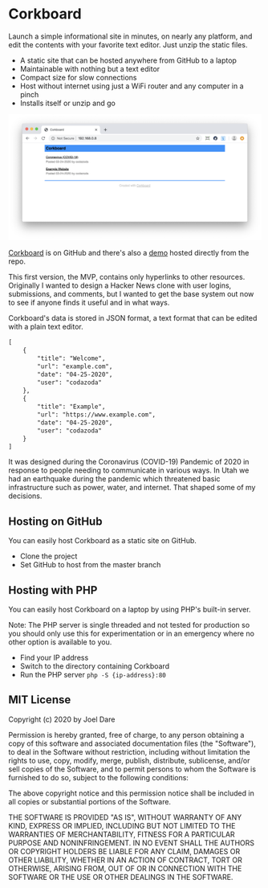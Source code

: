 # Corkboard

Launch a simple informational site in minutes, on nearly any platform, and edit the contents with your favorite text editor. Just unzip the static files.

* A static site that can be hosted anywhere from GitHub to a laptop
* Maintainable with nothing but a text editor
* Compact size for slow connections
* Host without internet using just a WiFi router and any computer in a pinch
* Installs itself or unzip and go

![Corkboard Screenshot](resources/corkboard.png)

[Corkboard](https://github.com/codazoda/corkboard) is on GitHub and there's also a [demo](https://codazoda.github.com/corkboard) hosted directly from the repo.

This first version, the MVP, contains only hyperlinks to other resources. Originally I wanted to design a Hacker News clone with user logins, submissions, and comments, but I wanted to get the base system out now to see if anyone finds it useful and in what ways.

Corkboard's data is stored in JSON format, a text format that can be edited with a plain text editor.

```
[
    {
        "title": "Welcome",
        "url": "example.com",
        "date": "04-25-2020",
        "user": "codazoda"
    },
    {
        "title": "Example",
        "url": "https://www.example.com",
        "date": "04-25-2020",
        "user": "codazoda"
    }
]
```

It was designed during the Coronavirus (COVID-19) Pandemic of 2020 in response to people needing to communicate in various ways. In Utah we had an earthquake during the pandemic which threatened basic infrastructure such as power, water, and internet. That shaped some of my decisions.

## Hosting on GitHub

You can easily host Corkboard as a static site on GitHub.

* Clone the project
* Set GitHub to host from the master branch

## Hosting with PHP

You can easily host Corkboard on a laptop by using PHP's built-in server.

Note: The PHP server is single threaded and not tested for production so you
should only use this for experimentation or in an emergency where no other
option is available to you.

* Find your IP address
* Switch to the directory containing Corkboard
* Run the PHP server `php -S {ip-address}:80`

## MIT License

Copyright (c) 2020 by Joel Dare

Permission is hereby granted, free of charge, to any person obtaining a copy
of this software and associated documentation files (the "Software"), to deal
in the Software without restriction, including without limitation the rights
to use, copy, modify, merge, publish, distribute, sublicense, and/or sell
copies of the Software, and to permit persons to whom the Software is
furnished to do so, subject to the following conditions:

The above copyright notice and this permission notice shall be included in all
copies or substantial portions of the Software.

THE SOFTWARE IS PROVIDED "AS IS", WITHOUT WARRANTY OF ANY KIND, EXPRESS OR
IMPLIED, INCLUDING BUT NOT LIMITED TO THE WARRANTIES OF MERCHANTABILITY,
FITNESS FOR A PARTICULAR PURPOSE AND NONINFRINGEMENT. IN NO EVENT SHALL THE
AUTHORS OR COPYRIGHT HOLDERS BE LIABLE FOR ANY CLAIM, DAMAGES OR OTHER
LIABILITY, WHETHER IN AN ACTION OF CONTRACT, TORT OR OTHERWISE, ARISING FROM,
OUT OF OR IN CONNECTION WITH THE SOFTWARE OR THE USE OR OTHER DEALINGS IN THE
SOFTWARE.